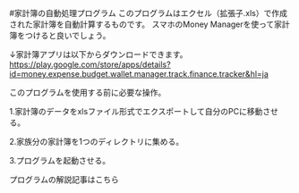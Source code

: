 #家計簿の自動処理プログラム
このプログラムはエクセル（拡張子.xls）で作成された家計簿を自動計算するものです。
スマホのMoney Managerを使って家計簿をつけると良いでしょう。

↓家計簿アプリは以下からダウンロードできます。
https://play.google.com/store/apps/details?id=money.expense.budget.wallet.manager.track.finance.tracker&hl=ja

このプログラムを使用する前に必要な操作。

1.家計簿のデータをxlsファイル形式でエクスポートして自分のPCに移動させる。

2.家族分の家計簿を1つのディレクトリに集める。

3.プログラムを起動させる。

プログラムの解説記事はこちら
